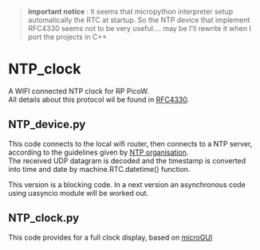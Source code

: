 > **important notice** : it seems that micropython interpreter setup automatically the RTC at startup. So the NTP device that implement RFC4330 seems not to be very useful.... may be I'll rewrite it when I port the projects in C++

# NTP_clock  
A WIFI connected NTP clock for RP PicoW.  
All details about this protocol wil be found in [RFC4330](https://www.rfc-editor.org/rfc/rfc4330.txt). 


## NTP_device.py

This code connects to the local wifi router, then connects to a NTP server, according to the guidelines given by [NTP organisation](https://www.ntppool.org/en/).  
The received UDP datagram is decoded and the timestamp is converted into time and date by machine.RTC.datetime() function.

This version is a blocking code. In a next version an asynchronous code using uasyncio module will be worked out.

## NTP_clock.py

This code provides for a full clock display, based on [microGUI](https://github.com/peterhinch/micropython-micro-gui)

